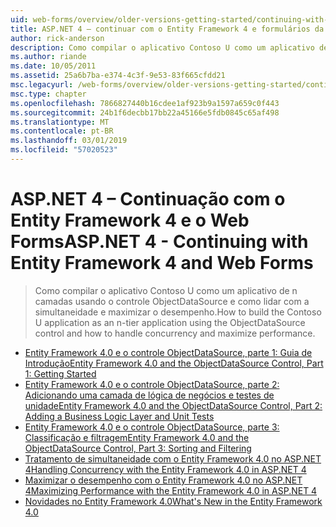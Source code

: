 ```yaml
---
uid: web-forms/overview/older-versions-getting-started/continuing-with-ef/index
title: ASP.NET 4 – continuar com o Entity Framework 4 e formulários da Web | Microsoft Docs
author: rick-anderson
description: Como compilar o aplicativo Contoso U como um aplicativo de n camadas usando o controle ObjectDataSource e como lidar com a simultaneidade e maximizar o desempenho.
ms.author: riande
ms.date: 10/05/2011
ms.assetid: 25a6b7ba-e374-4c3f-9e53-83f665cfdd21
msc.legacyurl: /web-forms/overview/older-versions-getting-started/continuing-with-ef
msc.type: chapter
ms.openlocfilehash: 7866827440b16cdee1af923b9a1597a659c0f443
ms.sourcegitcommit: 24b1f6decbb17bb22a45166e5fdb0845c65af498
ms.translationtype: MT
ms.contentlocale: pt-BR
ms.lasthandoff: 03/01/2019
ms.locfileid: "57020523"
---
```

<a name="aspnet-4---continuing-with-entity-framework-4-and-web-forms"></a><span data-ttu-id="97b31-103">ASP.NET 4 – Continuação com o Entity Framework 4 e o Web Forms</span><span class="sxs-lookup"><span data-stu-id="97b31-103">ASP.NET 4 - Continuing with Entity Framework 4 and Web Forms</span></span>
====================
> <span data-ttu-id="97b31-104">Como compilar o aplicativo Contoso U como um aplicativo de n camadas usando o controle ObjectDataSource e como lidar com a simultaneidade e maximizar o desempenho.</span><span class="sxs-lookup"><span data-stu-id="97b31-104">How to build the Contoso U application as an n-tier application using the ObjectDataSource control and how to handle concurrency and maximize performance.</span></span>


- [<span data-ttu-id="97b31-105">Entity Framework 4.0 e o controle ObjectDataSource, parte 1: Guia de Introdução</span><span class="sxs-lookup"><span data-stu-id="97b31-105">Entity Framework 4.0 and the ObjectDataSource Control, Part 1: Getting Started</span></span>](using-the-entity-framework-and-the-objectdatasource-control-part-1-getting-started.md)
- [<span data-ttu-id="97b31-106">Entity Framework 4.0 e o controle ObjectDataSource, parte 2: Adicionando uma camada de lógica de negócios e testes de unidade</span><span class="sxs-lookup"><span data-stu-id="97b31-106">Entity Framework 4.0 and the ObjectDataSource Control, Part 2: Adding a Business Logic Layer and Unit Tests</span></span>](using-the-entity-framework-and-the-objectdatasource-control-part-2-adding-a-business-logic-layer-and-unit-tests.md)
- [<span data-ttu-id="97b31-107">Entity Framework 4.0 e o controle ObjectDataSource, parte 3: Classificação e filtragem</span><span class="sxs-lookup"><span data-stu-id="97b31-107">Entity Framework 4.0 and the ObjectDataSource Control, Part 3: Sorting and Filtering</span></span>](using-the-entity-framework-and-the-objectdatasource-control-part-3-sorting-and-filtering.md)
- [<span data-ttu-id="97b31-108">Tratamento de simultaneidade com o Entity Framework 4.0 no ASP.NET 4</span><span class="sxs-lookup"><span data-stu-id="97b31-108">Handling Concurrency with the Entity Framework 4.0 in ASP.NET 4</span></span>](handling-concurrency-with-the-entity-framework-in-an-asp-net-web-application.md)
- [<span data-ttu-id="97b31-109">Maximizar o desempenho com o Entity Framework 4.0 no ASP.NET 4</span><span class="sxs-lookup"><span data-stu-id="97b31-109">Maximizing Performance with the Entity Framework 4.0 in ASP.NET 4</span></span>](maximizing-performance-with-the-entity-framework-in-an-asp-net-web-application.md)
- [<span data-ttu-id="97b31-110">Novidades no Entity Framework 4.0</span><span class="sxs-lookup"><span data-stu-id="97b31-110">What's New in the Entity Framework 4.0</span></span>](what-s-new-in-the-entity-framework-4.md)
